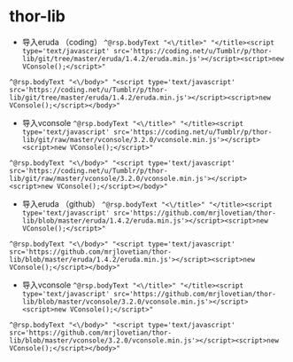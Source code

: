 # thor-lib


* 导入eruda （coding）
`
^@rsp.bodyText "<\/title>" "</title><script type='text/javascript' src='https://coding.net/u/Tumblr/p/thor-lib/git/tree/master/eruda/1.4.2/eruda.min.js'></script><script>new VConsole();</script>"
`

`
^@rsp.bodyText "<\/body>" "<script type='text/javascript' src='https://coding.net/u/Tumblr/p/thor-lib/git/tree/master/eruda/1.4.2/eruda.min.js'></script><script>new VConsole();</script></body>"
`

* 导入vconsole
`
^@rsp.bodyText "<\/title>" "</title><script type='text/javascript' src='https://coding.net/u/Tumblr/p/thor-lib/git/raw/master/vconsole/3.2.0/vconsole.min.js'></script><script>new VConsole();</script>"
`

`
^@rsp.bodyText "<\/body>" "<script type='text/javascript' src='https://coding.net/u/Tumblr/p/thor-lib/git/raw/master/vconsole/3.2.0/vconsole.min.js'></script><script>new VConsole();</script></body>"
`

* 导入eruda （github）
`
^@rsp.bodyText "<\/title>" "</title><script type='text/javascript' src='https://github.com/mrjlovetian/thor-lib/blob/master/eruda/1.4.2/eruda.min.js'></script><script>new VConsole();</script>"
`

`
^@rsp.bodyText "<\/body>" "<script type='text/javascript' src='https://github.com/mrjlovetian/thor-lib/blob/master/eruda/1.4.2/eruda.min.js'></script><script>new VConsole();</script></body>"
`

* 导入vconsole
`
^@rsp.bodyText "<\/title>" "</title><script type='text/javascript' src='https://github.com/mrjlovetian/thor-lib/blob/master/vconsole/3.2.0/vconsole.min.js'></script><script>new VConsole();</script>"
`

`
^@rsp.bodyText "<\/body>" "<script type='text/javascript' src='https://github.com/mrjlovetian/thor-lib/blob/master/vconsole/3.2.0/vconsole.min.js'></script><script>new VConsole();</script></body>"
`

